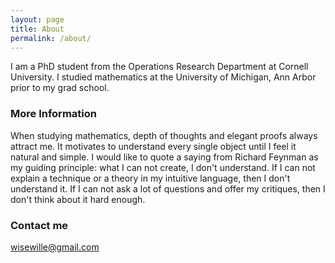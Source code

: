 ```yaml
---
layout: page
title: About
permalink: /about/
---
```


I am a PhD student from the Operations Research Department at Cornell University. I studied mathematics at the University of Michigan, Ann Arbor prior to my grad school.

### More Information

When studying mathematics, depth of thoughts and elegant proofs always attract me. It motivates to understand every single object until I feel it natural and simple. I would like to quote a saying from Richard Feynman as my guiding principle: what I can not create, I don't understand. If I can not explain a technique or a theory in my intuitive language, then I don't understand it. If I can not ask a lot of questions and offer my critiques, then I don't think about it hard enough.

### Contact me

[wisewille@gmail.com](mailto:wisewille@gmail.com)
